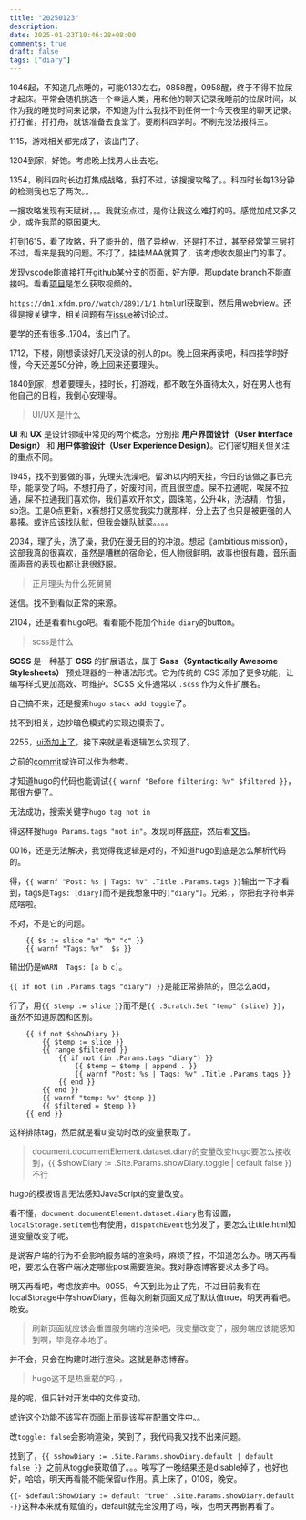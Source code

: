 ```yaml
---
title: "20250123"
description: 
date: 2025-01-23T10:46:28+08:00
comments: true
draft: false
tags: ["diary"]
---
```

1046起，不知道几点睡的，可能0130左右，0858醒，0958醒，终于不得不拉屎才起床。平常会随机挑选一个幸运人类，用和他的聊天记录我睡前的拉尿时间，以作为我的睡觉时间来记录，不知道为什么我找不到任何一个今天夜里的聊天记录。打打雀，打打舟，就该准备去食堂了。要刷科四学时。不刷完没法报科三。

1115，游戏相关都完成了，该出门了。

1204到家，好饱。考虑晚上找男人出去吃。

1354，刷科四时长边打集成战略，我打不过，该搜搜攻略了。。科四时长每13分钟的检测我也忘了两次。。

一搜攻略发现有天赋树，。。我就没点过，是你让我这么难打的吗。感觉加成又多又少，或许我菜的原因更大。

打到1615，看了攻略，升了能升的，借了异格w，还是打不过，甚至经常第三层打不过，看来是我的问题。不打了，挂挂MAA就算了，该考虑收衣服出门的事了。

发现vscode能直接打开github某分支的页面，好方便。那update branch不能直接吗。看看[项目](https://github.com/Predidit/Kazumi)是怎么获取视频的。

`https://dm1.xfdm.pro//watch/2891/1/1.html`url获取到，然后用webview。还得是搜关键字，相关问题有在[issue](https://github.com/Predidit/Kazumi/issues/302)被讨论过。

要学的还有很多..1704，该出门了。

1712，下楼，刚想读读好几天没读的别人的pr。晚上回来再读吧，科四挂学时好慢，今天还差50分钟，晚上回来还要理头。

1840到家，想着要理头，挂时长，打游戏，都不敢在外面待太久，好在男人也有他自己的日程，我倒心安理得。

> UI/UX 是什么

**UI** 和 **UX** 是设计领域中常见的两个概念，分别指 **用户界面设计（User Interface Design）** 和 **用户体验设计（User Experience Design）**。它们密切相关但关注的重点不同。

1945，找不到要做的事，先理头洗澡吧。留3h以内明天挂，今日的该做之事已完毕，能享受了吗，不想打舟了，好废时间，而且很空虚。屎不拉通呢，唉屎不拉通，屎不拉通我们喜欢你，我们喜欢开尔文，圆珠笔，公升4k，洗洁精，竹狙，sb泡。工是0点更新，x赛想打又感觉我实力就那样，分上去了也只是被更强的人暴揍。或许应该找队鱿，但我会嫌队鱿菜。。。。

2034，理了头，洗了澡，我仍在漫无目的的冲浪。想起《ambitious mission》，这部我真的很喜欢，虽然是糟糕的宿命论，但人物很鲜明，故事也很有趣，音乐画面声音的表现也都让我很舒服。

>正月理头为什么死舅舅

迷信。找不到看似正常的来源。

2104，还是看看hugo吧。看看能不能加个`hide diary`的button。

>scss是什么

**SCSS** 是一种基于 **CSS** 的扩展语法，属于 **Sass（Syntactically Awesome Stylesheets）** 预处理器的一种语法形式。它为传统的 CSS 添加了更多功能，让编写样式更加高效、可维护。SCSS 文件通常以 `.scss` 作为文件扩展名。

自己搞不来，还是搜索`hugo stack add toggle`了。

找不到相关，边抄暗色模式的实现边摸索了。

2255，[ui添加上了](https://github.com/xxfttkx/hugo-theme-stack/commit/1e21e286a94eb0308b775773784db7156137dbd5)，接下来就是看逻辑怎么实现了。

之前的[commit](https://github.com/xxfttkx/hugo-theme-stack/commit/ae868588825d5be9e3686a4ae298caea7a0bff51)或许可以作为参考。

才知道hugo的代码也能调试`{{ warnf "Before filtering: %v" $filtered }}`，那很方便了。

无法成功，搜索关键字`hugo tag not in`

得这样搜`hugo Params.tags "not in"`。发现同样[病症](https://discourse.gohugo.io/t/how-do-i-exclude-posts-based-on-any-one-of-multiple-tags/26187)，然后看[文档](https://gohugo.io/functions/collections/in/)。

0016，还是无法解决，我觉得我逻辑是对的，不知道hugo到底是怎么解析代码的。

得，`{{ warnf "Post: %s | Tags: %v" .Title .Params.tags }}`输出一下才看到，tags是`Tags: [diary]`而不是我想象中的`["diary"]`。兄弟，，你把我字符串弄成啥啦。

不对，不是它的问题。
```
    {{ $s := slice "a" "b" "c" }}
    {{ warnf "Tags: %v"  $s }}
```
输出仍是`WARN  Tags: [a b c]`。

`{{ if not (in .Params.tags "diary") }}`是能正常排除的，但怎么add，

行了，用`{{ $temp := slice }}`而不是`{{ .Scratch.Set "temp" (slice) }}`，虽然不知道原因和区别。

```
    {{ if not $showDiary }}
        {{ $temp := slice }}
        {{ range $filtered }}
            {{ if not (in .Params.tags "diary") }}
                {{ $temp = $temp | append . }}
                {{ warnf "Post: %s | Tags: %v" .Title .Params.tags }}
            {{ end }}
        {{ end }}
        {{ warnf "temp: %v" $temp }}
        {{ $filtered = $temp }}
    {{ end }}
```
这样排除tag，然后就是看ui变动时改的变量获取了。

> document.documentElement.dataset.diary的变量改变hugo要怎么接收到，{{ $showDiary := .Site.Params.showDiary.toggle | default false }} 不行

hugo的模板语言无法感知JavaScript的变量改变。

看不懂，`document.documentElement.dataset.diary`也有设置，`localStorage.setItem`也有使用，`dispatchEvent`也分发了，要怎么让title.html知道变量改变了呢。

是说客户端的行为不会影响服务端的渲染吗，麻烦了捏，不知道怎么办。明天再看吧，要怎么在客户端决定哪些post需要渲染。我对静态博客要求太多了吗。

明天再看吧，考虑放弃中。0055，今天到此为止了先，不过目前我有在localStorage中存showDiary，但每次刷新页面又成了默认值true，明天再看吧。晚安。

> 刷新页面就应该会重置服务端的渲染吧，我变量改变了，服务端应该能感知到啊，毕竟存本地了。

并不会，只会在构建时进行渲染。这就是静态博客。

> hugo这不是热重载的吗，，

是的呢，但只针对开发中的文件变动。

或许这个功能不该写在页面上而是该写在配置文件中。。

改`toggle: false`会影响渲染，笑到了，我代码我又找不出来问题。

找到了，`{{ $showDiary := .Site.Params.showDiary.default | default false }} `之前从toggle获取值了。。。唉写了一晚结果还是disable掉了，也好也好，哈哈，明天再看能不能保留ui作用。真上床了，0109，晚安。

`{{- $defaultShowDiary := default "true" .Site.Params.showDiary.default -}}`这种本来就有赋值的，default就完全没用了吗，唉，也明天再删再看了。
